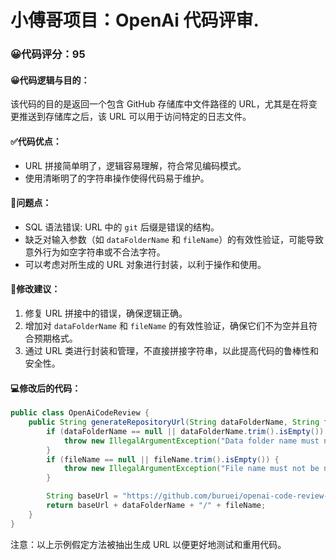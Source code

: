 # 小傅哥项目：OpenAi 代码评审.
### 😀代码评分：95
#### 😀代码逻辑与目的：
该代码的目的是返回一个包含 GitHub 存储库中文件路径的 URL，尤其是在将变更推送到存储库之后，该 URL 可以用于访问特定的日志文件。

#### ✅代码优点：
- URL 拼接简单明了，逻辑容易理解，符合常见编码模式。
- 使用清晰明了的字符串操作使得代码易于维护。

#### 🤔问题点：
- SQL 语法错误: URL 中的 `git` 后缀是错误的结构。
- 缺乏对输入参数（如 `dataFolderName` 和 `fileName`）的有效性验证，可能导致意外行为如空字符串或不合法字符。
- 可以考虑对所生成的 URL 对象进行封装，以利于操作和使用。

#### 🎯修改建议：
1. 修复 URL 拼接中的错误，确保逻辑正确。
2. 增加对 `dataFolderName` 和 `fileName` 的有效性验证，确保它们不为空并且符合预期格式。
3. 通过 URL 类进行封装和管理，不直接拼接字符串，以此提高代码的鲁棒性和安全性。

#### 💻修改后的代码：
```java
public class OpenAiCodeReview {
    public String generateRepositoryUrl(String dataFolderName, String fileName) {
        if (dataFolderName == null || dataFolderName.trim().isEmpty()) {
            throw new IllegalArgumentException("Data folder name must not be null or empty.");
        }
        if (fileName == null || fileName.trim().isEmpty()) {
            throw new IllegalArgumentException("File name must not be null or empty.");
        }

        String baseUrl = "https://github.com/buruei/openai-code-review-log/blob/main/";
        return baseUrl + dataFolderName + "/" + fileName;
    }
}
```

注意：以上示例假定方法被抽出生成 URL 以便更好地测试和重用代码。